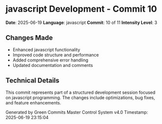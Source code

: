﻿# javascript Development - Commit 10

**Date**: 2025-06-19
**Language**: javascript
**Commit**: 10 of 11
**Intensity Level**: 3

## Changes Made
- Enhanced javascript functionality
- Improved code structure and performance
- Added comprehensive error handling
- Updated documentation and comments

## Technical Details
This commit represents part of a structured development session focused on javascript programming.
The changes include optimizations, bug fixes, and feature enhancements.

Generated by Green Commits Master Control System v4.0
Timestamp: 2025-06-19 23:15:04
